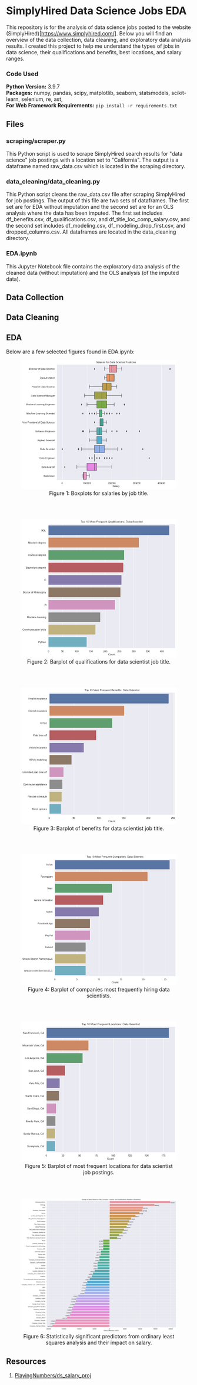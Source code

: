 # SimplyHired Data Science Jobs EDA

This repository is for the analysis of data science jobs posted to the website (SimplyHired)[https://www.simplyhired.com/]. Below you will find an overview of the data collection, data cleaning, and exploratory data analysis results. I created this project to help me understand the types of jobs in data science, their qualifications and benefits, best locations, and salary ranges.

### Code Used 

**Python Version:** 3.9.7 <br />
**Packages:** numpy, pandas, scipy, matplotlib, seaborn, statsmodels, scikit-learn, selenium, re, ast, <br />
**For Web Framework Requirements:**  ```pip install -r requirements.txt```  

## Files

### scraping/scraper.py

This Python script is used to scrape SimplyHired search results for "data science" job postings with a location set to "California". The output is a dataframe named raw_data.csv which is located in the scraping directory.

### data_cleaning/data_cleaning.py

This Python script cleans the raw_data.csv file after scraping SimplyHired for job postings. The output of this file are two sets of dataframes. The first set are for EDA without imputation and the second set are for an OLS analysis where the data has been imputed. The first set includes df_benefits.csv, df_qualifications.csv, and df_title_loc_comp_salary.csv, and the second set includes df_modeling.csv, df_modeling_drop_first.csv, and dropped_columns.csv. All dataframes are located in the data_cleaning directory.

### EDA.ipynb

This Jupyter Notebook file contains the exploratory data analysis of the cleaned data (without imputation) and the OLS analysis (of the imputed data).

## Data Collection

## Data Cleaning

## EDA

Below are a few selected figures found in EDA.ipynb:

<div align="center">
<figure>
<img src="images/salaries-by-titles.jpg"><br/>
  <figcaption>Figure 1: Boxplots for salaries by job title.</figcaption>
</figure>
</div>

</br>
</br>
  
<div align="center">
<figure>
<img src="images/qualifications-data-scientist.jpg"><br/>
  <figcaption>Figure 2: Barplot of qualifications for data scientist job title.</figcaption>
</figure>
</div>

</br>
</br>

<div align="center">
<figure>
<img src="images/benefits-data-scientist.jpg"><br/>
  <figcaption>Figure 3: Barplot of benefits for data scientist job title.</figcaption>
</figure>
</div>

</br>
</br>

<div align="center">
<figure>
<img src="images/companies-data-scientist.jpg"><br/>
  <figcaption>Figure 4: Barplot of companies most frequently hiring data scientists.</figcaption>
</figure>
</div>

</br>
</br>

<div align="center">
<figure>
<img src="images/locations-data-scientist.jpg"><br/>
  <figcaption>Figure 5: Barplot of most frequent locations for data scientist job postings.</figcaption>
</figure>
</div>

</br>
</br>

<div align="center">
<figure>
<img src="images/salary-diff.jpg"><br/>
  <figcaption>Figure 6: Statistically significant predictors from ordinary least squares analysis and their impact on salary.</figcaption>
</figure>
</div>

## Resources

1. [PlayingNumbers/ds_salary_proj](https://github.com/PlayingNumbers/ds_salary_proj)
